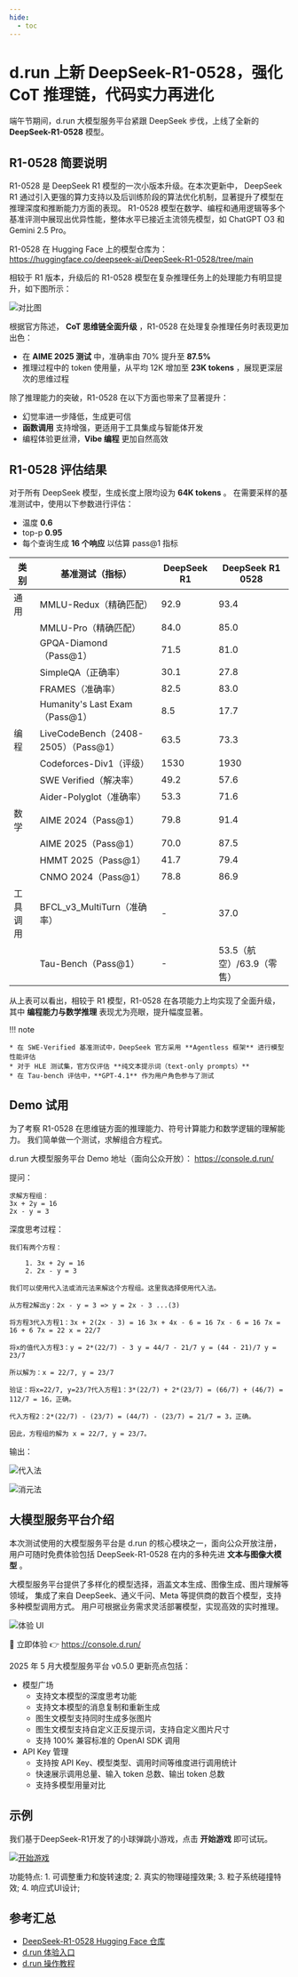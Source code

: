 ```yaml
---
hide:
  - toc
---
```

# d.run 上新 DeepSeek-R1-0528，强化 CoT 推理链，代码实力再进化

端午节期间，d.run 大模型服务平台紧跟 DeepSeek 步伐，上线了全新的 **DeepSeek-R1-0528** 模型。

## R1-0528 简要说明

R1-0528 是 DeepSeek R1 模型的一次小版本升级。在本次更新中，
DeepSeek R1 通过引入更强的算力支持以及后训练阶段的算法优化机制，显著提升了模型在推理深度和推断能力方面的表现。
R1-0528 模型在数学、编程和通用逻辑等多个基准评测中展现出优异性能，整体水平已接近主流领先模型，如 ChatGPT O3 和 Gemini 2.5 Pro。

R1-0528 在 Hugging Face 上的模型仓库为：
<https://huggingface.co/deepseek-ai/DeepSeek-R1-0528/tree/main>

相较于 R1 版本，升级后的 R1-0528 模型在复杂推理任务上的处理能力有明显提升，如下图所示：

![对比图](../images/deep-benchmark.png)

根据官方陈述， **CoT 思维链全面升级** ，R1-0528 在处理复杂推理任务时表现更加出色：

* 在 **AIME 2025 测试** 中，准确率由 70% 提升至 **87.5%**
* 推理过程中的 token 使用量，从平均 12K 增加至 **23K tokens** ，展现更深层次的思维过程

除了推理能力的突破，R1-0528 在以下方面也带来了显著提升：

* 幻觉率进一步降低，生成更可信
* **函数调用** 支持增强，更适用于工具集成与智能体开发
* 编程体验更丝滑，**Vibe 编程** 更加自然高效

## R1-0528 评估结果

对于所有 DeepSeek 模型，生成长度上限均设为 **64K tokens** 。
在需要采样的基准测试中，使用以下参数进行评估：

- 温度 **0.6**
- top-p **0.95**
- 每个查询生成 **16 个响应** 以估算 pass\@1 指标

| 类别 | 基准测试（指标） | DeepSeek R1 | DeepSeek R1 0528 |
|-----|---------------|-------------|------------------|
| 通用 | MMLU-Redux（精确匹配） | 92.9 | 93.4 |
| | MMLU-Pro（精确匹配） | 84.0 | 85.0 |
| | GPQA-Diamond（Pass@1） | 71.5 | 81.0 |
| | SimpleQA（正确率） | 30.1 | 27.8 |
| | FRAMES（准确率） | 82.5 | 83.0 |
| | Humanity's Last Exam（Pass@1） | 8.5 | 17.7 |
| 编程 | LiveCodeBench（2408-2505）（Pass@1） | 63.5 | 73.3 |
| | Codeforces-Div1（评级） | 1530 | 1930 |
| | SWE Verified（解决率） | 49.2 | 57.6 |
| | Aider-Polyglot（准确率） | 53.3 | 71.6 |
| 数学 | AIME 2024（Pass@1） | 79.8 | 91.4 |
| | AIME 2025（Pass@1） | 70.0 | 87.5 |
| | HMMT 2025（Pass@1） | 41.7 | 79.4 |
| | CNMO 2024（Pass@1） | 78.8 | 86.9 |
| 工具调用 | BFCL_v3_MultiTurn（准确率） | - | 37.0 |
| | Tau-Bench（Pass@1） | - | 53.5（航空）/63.9（零售） |

从上表可以看出，相较于 R1 模型，R1-0528 在各项能力上均实现了全面升级，
其中 **编程能力与数学推理** 表现尤为亮眼，提升幅度显著。

!!! note

    * 在 SWE-Verified 基准测试中，DeepSeek 官方采用 **Agentless 框架** 进行模型性能评估
    * 对于 HLE 测试集，官方仅评估 **纯文本提示词（text-only prompts）**
    * 在 Tau-bench 评估中，**GPT-4.1** 作为用户角色参与了测试

## Demo 试用

为了考察 R1-0528 在思维链方面的推理能力、符号计算能力和数学逻辑的理解能力。
我们简单做一个测试，求解组合方程式。

d.run 大模型服务平台 Demo 地址（面向公众开放）：
<https://console.d.run/>

提问：

```question
求解方程组：
3x + 2y = 16
2x - y = 3
```

深度思考过程：

```think
我们有两个方程：

    1. 3x + 2y = 16
    2. 2x - y = 3

我们可以使用代入法或消元法来解这个方程组。这里我选择使用代入法。

从方程2解出y：2x - y = 3 => y = 2x - 3 ...(3)

将方程3代入方程1：3x + 2(2x - 3) = 16 3x + 4x - 6 = 16 7x - 6 = 16 7x = 16 + 6 7x = 22 x = 22/7

将x的值代入方程3：y = 2*(22/7) - 3 y = 44/7 - 21/7 y = (44 - 21)/7 y = 23/7

所以解为：x = 22/7, y = 23/7

验证：将x=22/7, y=23/7代入方程1：3*(22/7) + 2*(23/7) = (66/7) + (46/7) = 112/7 = 16，正确。

代入方程2：2*(22/7) - (23/7) = (44/7) - (23/7) = 21/7 = 3，正确。

因此，方程组的解为 x = 22/7, y = 23/7。
```

输出：

![代入法](../images/method1.png)

![消元法](../images/method2.png)

## 大模型服务平台介绍

本次测试使用的大模型服务平台是 d.run 的核心模块之一，面向公众开放注册，用户可随时免费体验包括
DeepSeek-R1-0528 在内的多种先进 **文本与图像大模型** 。

大模型服务平台提供了多样化的模型选择，涵盖文本生成、图像生成、图片理解等领域，
集成了来自 DeepSeek、通义千问、Meta 等提供商的数百个模型，支持多种模型调用方式。
用户可根据业务需求灵活部署模型，实现高效的实时推理。

![体验 UI](./images/use-deep.png)

📍 立即体验 👉 <https://console.d.run/>

2025 年 5 月大模型服务平台 v0.5.0 更新亮点包括：

- 模型广场
    - 支持文本模型的深度思考功能
    - 支持文本模型的消息复制和重新生成
    -  图生文模型支持同时生成多张图片
    - 图生文模型支持自定义正反提示词，支持自定义图片尺寸
    - 支持 100% 兼容标准的 OpenAI SDK 调用
- API Key 管理
    - 支持按 API Key、模型类型、调用时间等维度进行调用统计
    - 快速展示调用总量、输入 token 总数、输出 token 总数
    - 支持多模型用量对比

## 示例

我们基于DeepSeek-R1开发了的小球弹跳小游戏，点击 **开始游戏** 即可试玩。

[![开始游戏](https://img.shields.io/badge/-开始游戏-00a8ff?style=for-the-badge&logo=python&logoColor=white)](images/simulation.html)


功能特点:
    1. 可调整重力和旋转速度;
    2. 真实的物理碰撞效果;
    3. 粒子系统碰撞特效;
    4. 响应式UI设计;

## 参考汇总

- [DeepSeek-R1-0528 Hugging Face 仓库](https://huggingface.co/deepseek-ai/DeepSeek-R1-0528/tree/main)
- [d.run 体验入口](https://console.d.run/)
- [d.run 操作教程](https://docs.d.run/)
